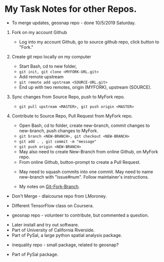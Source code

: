 # My Task Notes for other Repos.  

 * To merge updates, geosnap repo - done 10/5/2019 Saturday.  
  1. Fork on my account Github  
     - Log into my account Github, go to source github repo, click button to "Fork."  
  2. Create git repo locally on my computer     
     - Start Bash, cd to new folder, 
     - ```git init, git clone <MYFORK-URL.git>```  
     - Add remote upstream 
     - ```git remote add upstream <SOURCE-URL.git>```  
     * End up with two remotes, origin (MYFORK), upstream (SOURCE).  
  
  3. Sync changes from Source Repo, push to MyFork repo.  
     - ```git pull upstream <MASTER>, git push origin <MASTER>```  
     
  4. Contribute to Source Repo, Pull Request from MyFork repo.  
     - Open Bash, cd to folder, create new-branch, commit changes to new-branch, push changes to MyFork.  
     - ```git branch <NEW-BRANCH>, git checkout <NEW-BRANCH>```
     - ```git add . , git commit -m "message" ```
     - ```git push origin <NEW-BRANCH>```  
     - May also need to create New-Branch from online Github, on MyFork repo.
     - From online Github, button-prompt to create a Pull Request.  
  
     * May need to squash commits into one commit. May need to name new-branch with "issue#num". 
       Follow maintainer's instructions.  
  
     * My notes on [Git-Fork-Branch](wip1/udacity-github/Git-Fork-Branch-memo.txt).  

 * Don't Merge - dlaicourse repo from LMoroney.   
  - Different TensorFlow class on Coursera.  

 * geosnap repo - volunteer to contribute, but commented a question.  
  - Later install and try out software.  
  - Part of University of California Riverside.  
  - Part of PySal, a large python spatial analysis package.  
   
 * inequality repo - small package, related to geosnap?  
  - Part of PySal package.  
